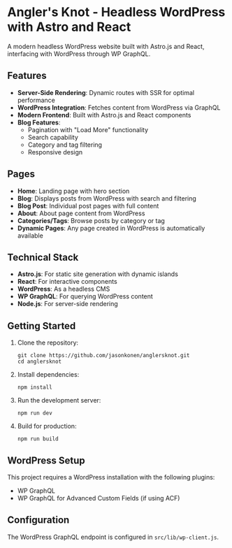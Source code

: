 # Angler's Knot - Headless WordPress with Astro and React

A modern headless WordPress website built with Astro.js and React, interfacing with WordPress through WP GraphQL.

## Features

- **Server-Side Rendering**: Dynamic routes with SSR for optimal performance
- **WordPress Integration**: Fetches content from WordPress via GraphQL
- **Modern Frontend**: Built with Astro.js and React components
- **Blog Features**:
  - Pagination with "Load More" functionality
  - Search capability
  - Category and tag filtering
  - Responsive design

## Pages

- **Home**: Landing page with hero section
- **Blog**: Displays posts from WordPress with search and filtering
- **Blog Post**: Individual post pages with full content
- **About**: About page content from WordPress
- **Categories/Tags**: Browse posts by category or tag
- **Dynamic Pages**: Any page created in WordPress is automatically available

## Technical Stack

- **Astro.js**: For static site generation with dynamic islands
- **React**: For interactive components
- **WordPress**: As a headless CMS
- **WP GraphQL**: For querying WordPress content
- **Node.js**: For server-side rendering

## Getting Started

1. Clone the repository:
   ```
   git clone https://github.com/jasonkonen/anglersknot.git
   cd anglersknot
   ```

2. Install dependencies:
   ```
   npm install
   ```

3. Run the development server:
   ```
   npm run dev
   ```

4. Build for production:
   ```
   npm run build
   ```

## WordPress Setup

This project requires a WordPress installation with the following plugins:
- WP GraphQL
- WP GraphQL for Advanced Custom Fields (if using ACF)

## Configuration

The WordPress GraphQL endpoint is configured in `src/lib/wp-client.js`.
